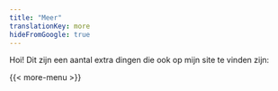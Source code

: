 ```yaml
---
title: "Meer"
translationKey: more
hideFromGoogle: true
---
```


Hoi! Dit zijn een aantal extra dingen die ook op mijn site te vinden zijn:

{{< more-menu >}}
